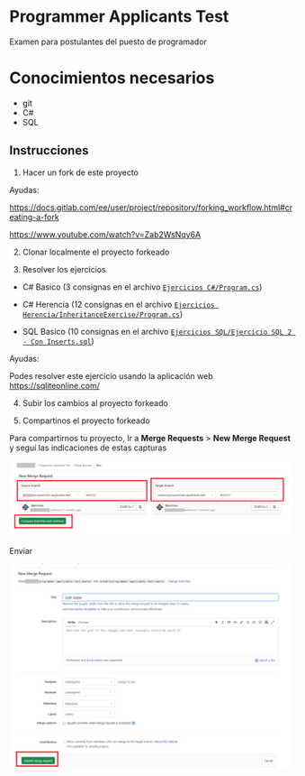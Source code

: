 # Programmer Applicants Test

Examen para postulantes del puesto de programador

# Conocimientos necesarios

- git
- C#
- SQL


## Instrucciones

1. Hacer un fork de este proyecto

Ayudas:

https://docs.gitlab.com/ee/user/project/repository/forking_workflow.html#creating-a-fork

https://www.youtube.com/watch?v=Zab2WsNqy6A

2. Clonar localmente el proyecto forkeado

3. Resolver los ejercicios

- C# Basico (3 consignas en el archivo [`Ejercicios C#/Program.cs`](https://gitlab.com/octubre/programmer-applicants-test/-/blob/master/Ejercicios%20C%23/Program.cs))

- C# Herencia (12 consignas en el archivo [`Ejercicios Herencia/InheritanceExercise/Program.cs`](https://gitlab.com/octubre/programmer-applicants-test/-/blob/master/Ejercicios%20Herencia/InheritanceExercise/Program.cs))

- SQL Basico (10 consignas en el archivo [`Ejercicios SQL/Ejercicio SQL 2 - Con Inserts.sql`](https://gitlab.com/octubre/programmer-applicants-test/-/blob/master/Ejercicios%20SQL/Ejercicio%20SQL%202%20-%20Con%20Inserts.sql))

Ayudas:

Podes resolver este ejercicio usando la aplicación web https://sqliteonline.com/

4. Subir los cambios al proyecto forkeado

5. Compartinos el proyecto forkeado

Para compartirnos tu proyecto, Ir a **Merge Requests** > **New Merge Request** y seguí las indicaciones de estas capturas

![alt text](assets/mr1.png "Merge Request 1")

Enviar


![alt text](assets/mr2.png "Merge Request 2")

